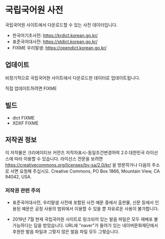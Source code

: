 # 국립국어원 사전

국립국어원 사이트에서 다운로드할 수 있는 사전 데이터입니다.

- 한국어기초사전: https://krdict.korean.go.kr/
- 표준국어대사전: https://stdict.korean.go.kr/
- FIXME 우리말샘: https://opendict.korean.go.kr/

## 업데이트

비정기적으로 국립국어원 사이트에서 다운로드한 데이터로 업데이트됩니다.

직접 업데이트하려면 FIXME

## 빌드

- dict FIXME
- XDXF FIXME

## 저작권 정보

이 저작물은 크리에이티브 커먼즈 저작자표시-동일조건변경허락 2.0 대한민국
라이선스에 따라 이용할 수 있습니다. 라이선스 전문을 보려면
https://creativecommons.org/licenses/by-sa/2.0/kr/ 을 방문하거나 다음의 주소로
서면 요청해 주십시오. Creative Commons, PO Box 1866, Mountain View, CA 94042,
USA.

### 저작권 관련 주의

- 표준국어대사전, 우리말샘 사전에 포함된 사전 예문 중에서 출판물, 신문 등에서 
  인용된 예문은 공정 사용의 범위에서 이용할 수 있을 뿐 자유로운 사용이 불가합니다.

- 2019년 7월 현재 국립국어원 사이트로 링크되어 있는 발음 파일은 모두 재배포
  불가능하다는 답을 받았습니다. URL에 "naver"가 들어가 있는 네이버문화재단에서
  후원한 발음 파일과 그렇지 않은 발음 파일 모두 그렇습니다.
